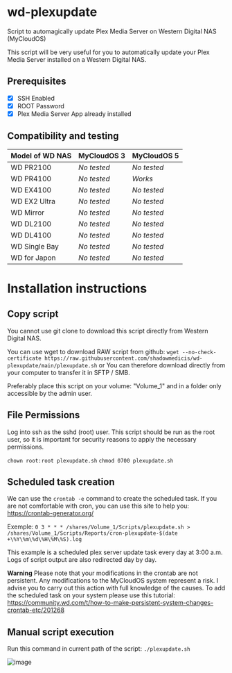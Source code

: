 # wd-plexupdate
Script to automagically update Plex Media Server on Western Digital NAS (MyCloudOS)

This script will be very useful for you to automatically update your Plex Media Server installed on a Western Digital NAS.

## Prerequisites
 - [X] SSH Enabled
 - [X] ROOT Password
 - [X] Plex Media Server App already installed

## Compatibility and testing
| Model of WD NAS | MyCloudOS 3 |MyCloudOS 5|
|--|--|--|
| WD PR2100 | *No tested* |*No tested*  |
| WD PR4100 | *No tested* |  *Works*  |
| WD EX4100 | *No tested* |*No tested*  |
| WD EX2 Ultra | *No tested* |*No tested*  |
| WD Mirror | *No tested* |*No tested*  |
| WD DL2100 | *No tested* |*No tested*  |
| WD DL4100 | *No tested* |*No tested*  |
| WD Single Bay | *No tested* |*No tested*  |
| WD for Japon | *No tested* |*No tested*  |

# Installation instructions

## Copy script
You cannot use git clone to download this script directly from Western Digital NAS.

You can use wget to download RAW script from github:
`wget --no-check-certificate https://raw.githubusercontent.com/shadowmedicis/wd-plexupdate/main/plexupdate.sh`
or
You can therefore download directly from your computer to transfer it in SFTP / SMB.

Preferably place this script on your volume: "Volume_1" and in a folder only accessible by the admin user.

## File Permissions
Log into ssh as the sshd (root) user.
This script should be run as the root user, so it is important for security reasons to apply the necessary permissions.

`chown root:root plexupdate.sh`
`chmod 0700 plexupdate.sh`

## Scheduled task creation

We can use the `crontab -e` command to create the scheduled task.
If you are not comfortable with cron, you can use this site to help you: https://crontab-generator.org/

Exemple:
`0 3 * * * /shares/Volume_1/Scripts/plexupdate.sh > /shares/Volume_1/Scripts/Reports/cron-plexupdate-$(date +\%Y\%m\%d\%H\%M\%S).log`

This example is a scheduled plex server update task every day at 3:00 a.m.
Logs of script output are also redirected day by day.

**Warning** Please note that your modifications in the crontab are not persistent.
Any modifications to the MyCloudOS system represent a risk. I advise you to carry out this action with full knowledge of the causes. To add the scheduled task on your system please use this tutorial: https://community.wd.com/t/how-to-make-persistent-system-changes-crontab-etc/201268

 ## Manual script execution
 
 Run this command in current path of the script:
`./plexupdate.sh`
 
![image](https://user-images.githubusercontent.com/80291786/119676468-28ff4580-be3e-11eb-9c75-b33b28e31a2b.png)



